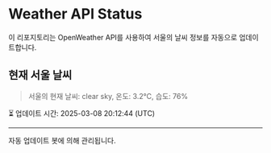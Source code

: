 
# Weather API Status

이 리포지토리는 OpenWeather API를 사용하여 서울의 날씨 정보를 자동으로 업데이트합니다.

## 현재 서울 날씨
> 서울의 현재 날씨: clear sky, 온도: 3.2°C, 습도: 76%

⏳ 업데이트 시간: 2025-03-08 20:12:44 (UTC)

---
자동 업데이트 봇에 의해 관리됩니다.
